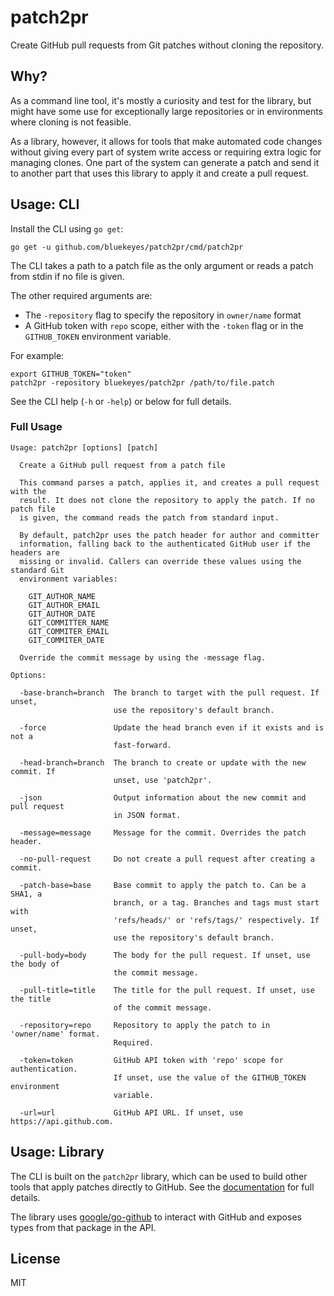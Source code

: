 # patch2pr

Create GitHub pull requests from Git patches without cloning the repository.

## Why?

As a command line tool, it's mostly a curiosity and test for the library, but
might have some use for exceptionally large repositories or in environments
where cloning is not feasible.

As a library, however, it allows for tools that make automated code changes
without giving every part of system write access or requiring extra logic for
managing clones. One part of the system can generate a patch and send it to
another part that uses this library to apply it and create a pull request.

## Usage: CLI

Install the CLI using `go get`:

    go get -u github.com/bluekeyes/patch2pr/cmd/patch2pr

The CLI takes a path to a patch file as the only argument or reads a patch from
stdin if no file is given.

The other required arguments are:

- The `-repository` flag to specify the repository in `owner/name` format
- A GitHub token with `repo` scope, either with the `-token` flag or in the
  `GITHUB_TOKEN` environment variable.

For example:

    export GITHUB_TOKEN="token"
    patch2pr -repository bluekeyes/patch2pr /path/to/file.patch

See the CLI help (`-h` or `-help`) or below for full details.

### Full Usage

```
Usage: patch2pr [options] [patch]

  Create a GitHub pull request from a patch file

  This command parses a patch, applies it, and creates a pull request with the
  result. It does not clone the repository to apply the patch. If no patch file
  is given, the command reads the patch from standard input.

  By default, patch2pr uses the patch header for author and committer
  information, falling back to the authenticated GitHub user if the headers are
  missing or invalid. Callers can override these values using the standard Git
  environment variables:

    GIT_AUTHOR_NAME
    GIT_AUTHOR_EMAIL
    GIT_AUTHOR_DATE
    GIT_COMMITTER_NAME
    GIT_COMMITER_EMAIL
    GIT_COMMITER_DATE

  Override the commit message by using the -message flag.

Options:

  -base-branch=branch  The branch to target with the pull request. If unset,
                       use the repository's default branch.

  -force               Update the head branch even if it exists and is not a
                       fast-forward.

  -head-branch=branch  The branch to create or update with the new commit. If
                       unset, use 'patch2pr'.

  -json                Output information about the new commit and pull request
                       in JSON format.

  -message=message     Message for the commit. Overrides the patch header.

  -no-pull-request     Do not create a pull request after creating a commit.

  -patch-base=base     Base commit to apply the patch to. Can be a SHA1, a
                       branch, or a tag. Branches and tags must start with
                       'refs/heads/' or 'refs/tags/' respectively. If unset,
                       use the repository's default branch.

  -pull-body=body      The body for the pull request. If unset, use the body of
                       the commit message.

  -pull-title=title    The title for the pull request. If unset, use the title
                       of the commit message.

  -repository=repo     Repository to apply the patch to in 'owner/name' format.
                       Required.

  -token=token         GitHub API token with 'repo' scope for authentication.
                       If unset, use the value of the GITHUB_TOKEN environment
                       variable.

  -url=url             GitHub API URL. If unset, use https://api.github.com.
```

## Usage: Library

The CLI is built on the `patch2pr` library, which can be used to build other
tools that apply patches directly to GitHub. See the [documentation][] for full
details.

The library uses [google/go-github][] to interact with GitHub and exposes types
from that package in the API.

[documentation]: https://pkg.go.dev/github.com/bluekeyes/patch2pr?tab=doc
[google/go-github]: https://github.com/google/go-github

## License

MIT
